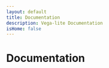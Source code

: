 ```yaml
---
layout: default
title: Documentation
description: Vega-lite Documentation
isHome: false
---
```


# Documentation